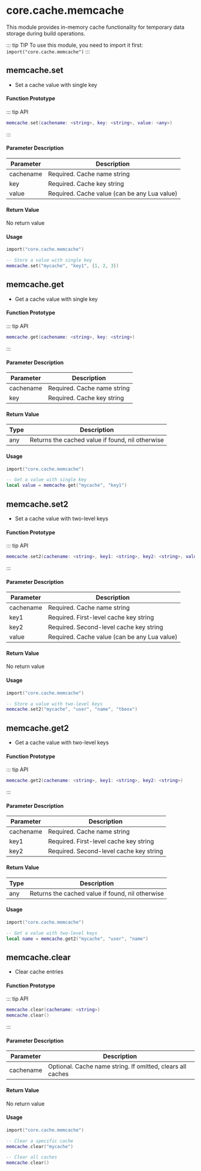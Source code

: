 
# core.cache.memcache

This module provides in-memory cache functionality for temporary data storage during build operations.

::: tip TIP
To use this module, you need to import it first: `import("core.cache.memcache")`
:::

## memcache.set

- Set a cache value with single key

#### Function Prototype

::: tip API
```lua
memcache.set(cachename: <string>, key: <string>, value: <any>)
```
:::

#### Parameter Description

| Parameter | Description |
|-----------|-------------|
| cachename | Required. Cache name string |
| key | Required. Cache key string |
| value | Required. Cache value (can be any Lua value) |

#### Return Value

No return value

#### Usage

```lua
import("core.cache.memcache")

-- Store a value with single key
memcache.set("mycache", "key1", {1, 2, 3})
```

## memcache.get

- Get a cache value with single key

#### Function Prototype

::: tip API
```lua
memcache.get(cachename: <string>, key: <string>)
```
:::

#### Parameter Description

| Parameter | Description |
|-----------|-------------|
| cachename | Required. Cache name string |
| key | Required. Cache key string |

#### Return Value

| Type | Description |
|------|-------------|
| any | Returns the cached value if found, nil otherwise |

#### Usage

```lua
import("core.cache.memcache")

-- Get a value with single key
local value = memcache.get("mycache", "key1")
```

## memcache.set2

- Set a cache value with two-level keys

#### Function Prototype

::: tip API
```lua
memcache.set2(cachename: <string>, key1: <string>, key2: <string>, value: <any>)
```
:::

#### Parameter Description

| Parameter | Description |
|-----------|-------------|
| cachename | Required. Cache name string |
| key1 | Required. First-level cache key string |
| key2 | Required. Second-level cache key string |
| value | Required. Cache value (can be any Lua value) |

#### Return Value

No return value

#### Usage

```lua
import("core.cache.memcache")

-- Store a value with two-level keys
memcache.set2("mycache", "user", "name", "tboox")
```

## memcache.get2

- Get a cache value with two-level keys

#### Function Prototype

::: tip API
```lua
memcache.get2(cachename: <string>, key1: <string>, key2: <string>)
```
:::

#### Parameter Description

| Parameter | Description |
|-----------|-------------|
| cachename | Required. Cache name string |
| key1 | Required. First-level cache key string |
| key2 | Required. Second-level cache key string |

#### Return Value

| Type | Description |
|------|-------------|
| any | Returns the cached value if found, nil otherwise |

#### Usage

```lua
import("core.cache.memcache")

-- Get a value with two-level keys
local name = memcache.get2("mycache", "user", "name")
```

## memcache.clear

- Clear cache entries

#### Function Prototype

::: tip API
```lua
memcache.clear(cachename: <string>)
memcache.clear()
```
:::

#### Parameter Description

| Parameter | Description |
|-----------|-------------|
| cachename | Optional. Cache name string. If omitted, clears all caches |

#### Return Value

No return value

#### Usage

```lua
import("core.cache.memcache")

-- Clear a specific cache
memcache.clear("mycache")

-- Clear all caches
memcache.clear()
```

